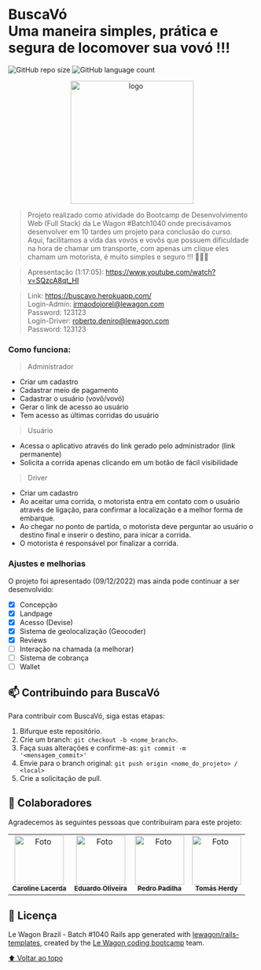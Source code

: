 # BuscaVó<br>Uma maneira simples, prática e segura de locomover sua vovó !!!

![GitHub repo size](https://img.shields.io/github/repo-size/duduoliveeira/buscavo?style=for-the-badge)
![GitHub language count](https://img.shields.io/github/languages/count/duduoliveeira/buscavo?style=for-the-badge)

<div align="center">
<img src="https://raw.githubusercontent.com/duduoliveeira/buscavo/master/app/assets/images/BuscaV%C3%B3_logoOficial.png" width="250px" alt="logo">
</div>

> Projeto realizado como atividade do Bootcamp de Desenvolvimento Web (Full Stack) da Le Wagon #Batch1040 onde precisávamos desenvolver em 10 tardes um projeto para conclusão do curso.<br> Aqui, facilitamos a vida das vovós e vovôs que possuem dificuldade na hora de chamar um transporte, com apenas um clique eles chamam um motorista, é muito simples e seguro !!! 👵🚕🧓

> Apresentação (1:17:05): https://www.youtube.com/watch?v=SQzcA8qt_HI

> Link: https://buscavo.herokuapp.com/ <br>
> Login-Admin: irmaodojorel@lewagon.com<br>
> Password: 123123 <br>
> Login-Driver: roberto.deniro@lewagon.com<br>
> Password: 123123 <br>

### Como funciona:

> Administrador
- Criar um cadastro
- Cadastrar meio de pagamento
- Cadastrar o usuário (vovô/vovó)
- Gerar o link de acesso ao usuário
- Tem acesso as últimas corridas do usuário

> Usuário
- Acessa o aplicativo através do link gerado pelo administrador (link permanente)
- Solicita a corrida apenas clicando em um botão de fácil visibilidade

> Driver
- Criar um cadastro
- Ao aceitar uma corrida, o motorista entra em contato com o usuário através de ligação, para confirmar a localização e a melhor forma de embarque. 
- Ao chegar no ponto de partida, o motorista deve perguntar ao usuário o destino final e inserir o destino, para inicar a corrida. 
- O motorista é responsável por finalizar a corrida.

### Ajustes e melhorias

O projeto foi apresentado (09/12/2022) mas ainda pode continuar a ser desenvolvido:

- [x] Concepção
- [x] Landpage
- [x] Acesso (Devise)
- [x] Sistema de geolocalização (Geocoder)
- [x] Reviews
- [ ] Interação na chamada (a melhorar)
- [ ] Sistema de cobrança
- [ ] Wallet

## 📫 Contribuindo para BuscaVó

Para contribuir com BuscaVó, siga estas etapas:

1. Bifurque este repositório.
2. Crie um branch: `git checkout -b <nome_branch>`.
3. Faça suas alterações e confirme-as: `git commit -m '<mensagem_commit>'`
4. Envie para o branch original: `git push origin <nome_do_projeto> / <local>`
5. Crie a solicitação de pull.

## 🤝 Colaboradores

Agradecemos às seguintes pessoas que contribuíram para este projeto:

<table>
  <tr>
    <td align="center">
      <a href="https://github.com/lacerdacaroline">
        <img src="https://avatars.githubusercontent.com/u/105077308?v=4" width="100px;" alt="Foto"/><br>
        <sub>
          <b>Caroline Lacerda</b>
        </sub>
      </a>
    </td>
    <td align="center">
      <a href="https://github.com/duduoliveeira">
        <img src="https://avatars.githubusercontent.com/u/113635762?v=4" width="100px;" alt="Foto"/><br>
        <sub>
          <b>Eduardo Oliveira</b>
        </sub>
      </a>
    </td>
    <td align="center">
      <a href="https://github.com/pedrofonsecapadilha">
        <img src="https://avatars.githubusercontent.com/u/113715845?v=4" width="100px;" alt="Foto"/><br>
        <sub>
          <b>Pedro Padilha</b>
        </sub>
      </a>
    </td>
    <td align="center">
      <a href="https://github.com/tomasherdy">
        <img src="https://avatars.githubusercontent.com/u/115430550?v=4" width="100px;" alt="Foto"/><br>
        <sub>
          <b>Tomás Herdy</b>
        </sub>
      </a>
    </td>
  </tr>
</table>

## 📝 Licença

Le Wagon Brazil - Batch #1040
Rails app generated with [lewagon/rails-templates](https://github.com/lewagon/rails-templates), created by the [Le Wagon coding bootcamp](https://www.lewagon.com) team.

[⬆ Voltar ao topo](#nome-do-projeto)<br>

